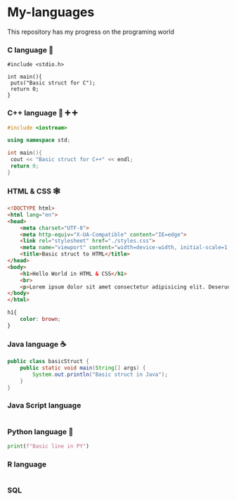 # My-languages
This repository has my progress on the programing world

### C language :croissant:
```git
#include <stdio.h>

int main(){
 puts("Basic struct for C");
 return 0;
}
```
### C++ language :croissant: :heavy_plus_sign: :heavy_plus_sign:
```C++
#include <iostream>

using namespace std;

int main(){
 cout << "Basic struct for C++" << endl;
 return 0;
}
```
### HTML & CSS :spider_web:
```html
<!DOCTYPE html>
<html lang="en">
<head>
    <meta charset="UTF-8">
    <meta http-equiv="X-UA-Compatible" content="IE=edge">
    <link rel="stylesheet" href="./styles.css">
    <meta name="viewport" content="width=device-width, initial-scale=1.0">
    <title>Basic struct to HTML</title>
</head>
<body>
    <h1>Hello World in HTML & CSS</h1>
    <br>
    <p>Lorem ipsum dolor sit amet consectetur adipisicing elit. Deserunt consequuntur omnis officia cum quidem nisi nostrum temporibus laboriosam vitae ipsam neque quibusdam natus, aperiam sequi consequatur obcaecati aut ad dolorem.</p>
</body>
</html>
```
```css
h1{
    color: brown;
}
```
### Java language :coffee:
```java
public class basicStruct {
    public static void main(String[] args) {
        System.out.println("Basic struct in Java");
    }
}
```
### Java Script language
```js
```

### Python language :snake:
```py
print(f"Basic line in PY")
```
### R language
```R
```
### SQL
```sql
```
